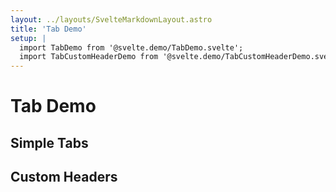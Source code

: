 ```yaml
---
layout: ../layouts/SvelteMarkdownLayout.astro
title: 'Tab Demo'
setup: |
  import TabDemo from '@svelte.demo/TabDemo.svelte';
  import TabCustomHeaderDemo from '@svelte.demo/TabCustomHeaderDemo.svelte';
---
```


# Tab Demo

## Simple Tabs

<TabDemo client:visible />

## Custom Headers

<TabCustomHeaderDemo client:visible />
